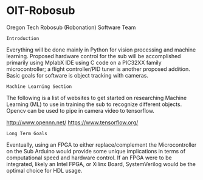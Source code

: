 # OIT-Robosub
Oregon Tech Robosub (Robonation) Software Team

	Introduction

Everything will be done mainly in Python for vision processing and machine learning. Proposed hardware control for the sub will be accomplished primarily using MplabX IDE using C code on a PIC32XX family microcontroller; a flight controller/PID tuner is another proposed addition. Basic goals for software is object tracking with cameras.

	Machine Learning Section

The following is a list of websites to get started on researching Machine Learning (ML) to use in training the sub to recognize different objects. Opencv can be used to pipe in camera video to tensorflow.

http://www.opennn.net/
https://www.tensorflow.org/

	Long Term Goals
Eventually, using an FPGA to either replace/complement the Microcontroller on the Sub Arduino would provide some unique implications in terms of computational speed and hardware control. If an FPGA were to be integrated, likely an Intel FPGA, or Xilinx Board, SystemVerilog would be the optimal choice for HDL usage.
